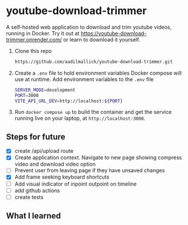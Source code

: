 # youtube-download-trimmer

A self-hosted web application to download and trim youtube videos, running in Docker. Try it out at https://youtube-download-trimmer.onrender.com/ or learn to download it yourself.

1. Clone this repo

   ```bash
   https://github.com/aadilmallick/youtube-download-trimmer.git
   ```

2. Create a `.env` file to hold environment variables Docker compose will use at runtime. Add environment variables to the `.env` file

   ```bash
   SERVER_MODE=development
   PORT=3000
   VITE_API_URL_DEV=http://localhost:${PORT}
   ```

3. Run `docker compose up` to build the container and get the service running live on your laptop, at `http://localhost:3000`.

## Steps for future

- [x] create /api/upload route
- [x] Create application context. Navigate to new page showing compress video and download video option
- [ ] Prevent user from leaving page if they have unsaved changes
- [x] Add frame seeking keyboard shortcuts
- [ ] Add visual indicator of inpoint outpoint on timeline
- [ ] add github actions
- [ ] create tests

## What I learned
